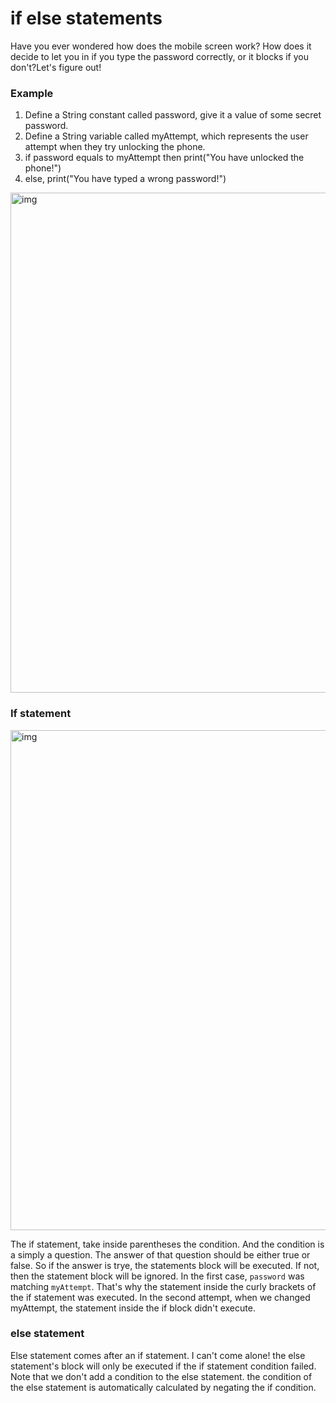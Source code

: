 # **if else statements**

Have you ever wondered how does the mobile screen work? How does it decide to let you in if you type the password correctly, or it blocks if you don't?Let's figure out!





### **Example**

1. Define a String constant called password, give it a value of some secret password.
2. Define a String variable called myAttempt, which represents the user attempt when they try unlocking the phone.
3. if password equals to myAttempt then print("You have unlocked the phone!")
4. else, print("You have typed a wrong password!")

<img src="https://lh3.googleusercontent.com/E2tNqvLhDcPGyCCyTPEtlRgPS745BB-DIATbTWmkmd1OZnzoK3yzH_0SyKwWZdm4n9dA6EP6ATzJ3IyTY8dP9iEy4eQS6Ui7Vlblnq0OFPLFnYjvJb79GwWfHd7TO8G6eIJsGq5u" alt="img" width="800" />



### **If statement** 

<img src="https://lh5.googleusercontent.com/FyapuhEsgIbCvxJz4hFBzf-nipNQxA_mIoum12hq2oBAAr8IIit_03gRRsGa1ysjhTb7W9H8AUxcGAzkIfR0LU8j39BgwxG0rtSncpCP3wq78CqNBW5rlOQdeG9JQNMwf6JYStMS" alt="img" width="800" />


The if statement, take inside parentheses the condition. And the condition is a simply a question. The answer of that question should be either true or false. So if the answer is trye, the statements block will be executed. If not, then the statement block will be ignored. In the first case, `password` was matching `myAttempt`. That's why the statement inside the curly brackets of the if statement was executed. In the second attempt, when we changed myAttempt, the statement inside the if block didn't execute.



### **else statement** 

Else statement comes after an if statement. I can't come alone! the else statement's block will only be executed if the if statement condition failed. Note that we don't add a condition to the else statement. the condition of the else statement is automatically calculated by negating the if condition.















































